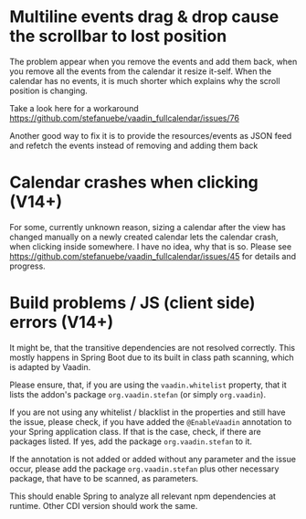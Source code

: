 # Multiline events drag & drop cause the scrollbar to lost position
The problem appear when you remove the events and add them back, when you remove all the events from the calendar it resize it-self. When the calendar has no events, it is much shorter which explains why the scroll position is changing.

Take a look here  for a workaround https://github.com/stefanuebe/vaadin_fullcalendar/issues/76

Another good way to fix it is to provide the resources/events as JSON feed and refetch the events instead of removing and adding them back

# Calendar crashes when clicking (V14+)
For some, currently unknown reason, sizing a calendar after the view has changed manually on a newly created calendar lets the calendar crash, when clicking inside somewhere. I have no idea, why that is so. Please see https://github.com/stefanuebe/vaadin_fullcalendar/issues/45 for details and progress.

# Build problems / JS (client side) errors (V14+)
It might be, that the transitive dependencies are not resolved correctly. This mostly happens in Spring Boot due to its built in class path scanning, which is adapted by Vaadin.

Please ensure, that, if you are using the `vaadin.whitelist` property, that it lists the addon's package `org.vaadin.stefan` (or simply `org.vaadin`).

If you are not using any whitelist / blacklist in the properties and still have the issue, please check, if you have added the `@EnableVaadin` annotation to your Spring application class. If that is the case, check, if there are packages listed. If yes, add the package `org.vaadin.stefan` to it.

If the annotation is not added or added without any parameter and the issue occur, please add
the package `org.vaadin.stefan` plus other necessary package, that have to be scanned, as parameters.

This should enable Spring to analyze all relevant npm dependencies at runtime. Other CDI version should work the same.